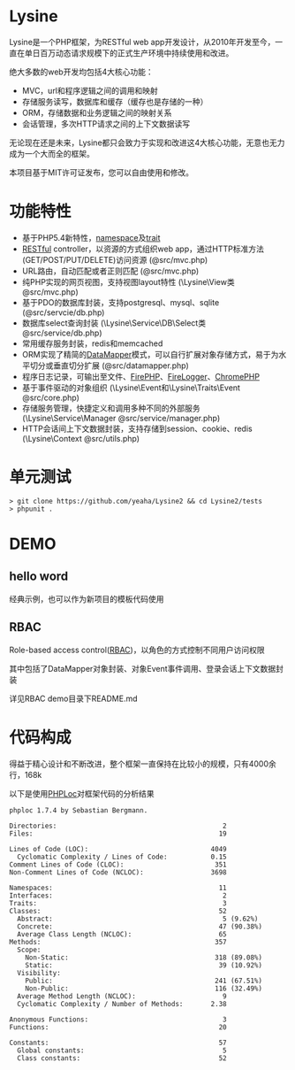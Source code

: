 Lysine
======

Lysine是一个PHP框架，为RESTful web app开发设计，从2010年开发至今，一直在单日百万动态请求规模下的正式生产环境中持续使用和改进。

绝大多数的web开发均包括4大核心功能：

* MVC，url和程序逻辑之间的调用和映射
* 存储服务读写，数据库和缓存（缓存也是存储的一种）
* ORM，存储数据和业务逻辑之间的映射关系
* 会话管理，多次HTTP请求之间的上下文数据读写

无论现在还是未来，Lysine都只会致力于实现和改进这4大核心功能，无意也无力成为一个大而全的框架。

本项目基于MIT许可证发布，您可以自由使用和修改。

功能特性
========

* 基于PHP5.4新特性，[namespace](http://php.net/manual/en/language.namespaces.php)及[trait](http://php.net/manual/en/language.oop5.traits.php)
* [RESTful](http://en.wikipedia.org/wiki/Representational_state_transfer) controller，以资源的方式组织web app，通过HTTP标准方法(GET/POST/PUT/DELETE)访问资源 (@src/mvc.php)
* URL路由，自动匹配或者正则匹配 (@src/mvc.php)
* 纯PHP实现的网页视图，支持视图layout特性 (\Lysine\View类 @src/mvc.php)
* 基于PDO的数据库封装，支持postgresql、mysql、sqlite (@src/servcie/db.php)
* 数据库select查询封装 (\Lysine\Service\DB\Select类 @src/service/db.php)
* 常用缓存服务封装，redis和memcached
* ORM实现了精简的[DataMapper](http://en.wikipedia.org/wiki/Data_mapper_pattern)模式，可以自行扩展对象存储方式，易于为水平切分或垂直切分扩展 (@src/datamapper.php)
* 程序日志记录，可输出至文件、[FirePHP](http://www.firephp.org/)、[FireLogger](http://firelogger.binaryage.com/)、[ChromePHP](http://www.chromephp.com/)
* 基于事件驱动的对象组织 (\Lysine\Event和\Lysine\Traits\Event @src/core.php)
* 存储服务管理，快捷定义和调用多种不同的外部服务 (\Lysine\Service\Manager @src/service/manager.php)
* HTTP会话间上下文数据封装，支持存储到session、cookie、redis (\Lysine\Context @src/utils.php)

单元测试
========

    > git clone https://github.com/yeaha/Lysine2 && cd Lysine2/tests
    > phpunit .

DEMO
====

hello word
----------

经典示例，也可以作为新项目的模板代码使用

RBAC
----

Role-based access control([RBAC](http://en.wikipedia.org/wiki/Role-based_access_control))，以角色的方式控制不同用户访问权限

其中包括了DataMapper对象封装、对象Event事件调用、登录会话上下文数据封装

详见RBAC demo目录下README.md

代码构成
=========

得益于精心设计和不断改进，整个框架一直保持在比较小的规模，只有4000余行，168k

以下是使用[PHPLoc](https://github.com/sebastianbergmann/phploc)对框架代码的分析结果

    phploc 1.7.4 by Sebastian Bergmann.

    Directories:                                          2
    Files:                                               19

    Lines of Code (LOC):                               4049
      Cyclomatic Complexity / Lines of Code:           0.15
    Comment Lines of Code (CLOC):                       351
    Non-Comment Lines of Code (NCLOC):                 3698

    Namespaces:                                          11
    Interfaces:                                           2
    Traits:                                               3
    Classes:                                             52
      Abstract:                                           5 (9.62%)
      Concrete:                                          47 (90.38%)
      Average Class Length (NCLOC):                      65
    Methods:                                            357
      Scope:
        Non-Static:                                     318 (89.08%)
        Static:                                          39 (10.92%)
      Visibility:
        Public:                                         241 (67.51%)
        Non-Public:                                     116 (32.49%)
      Average Method Length (NCLOC):                      9
      Cyclomatic Complexity / Number of Methods:       2.38

    Anonymous Functions:                                  3
    Functions:                                           20

    Constants:                                           57
      Global constants:                                   5
      Class constants:                                   52
